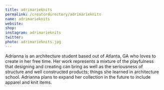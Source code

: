 ```yaml
---
title: adrimarieknits
permalink: /creatordirectory/adrimarieknits
name: adrimarieknits
website: 
shop: 
instagram: adrimarieknits
twitter:
photo: adrimarieknits.jpg
---
```


Adrianna is an architecture student based out of Atlanta, GA who loves to create in her free time. Her work represents a mixture of the playfulness that designing and creating can bring as well as the seriousness of structure and well constructed products; things she learned in architecture school. Adrianna plans to expand her collection in the future to include apparel and knit items.